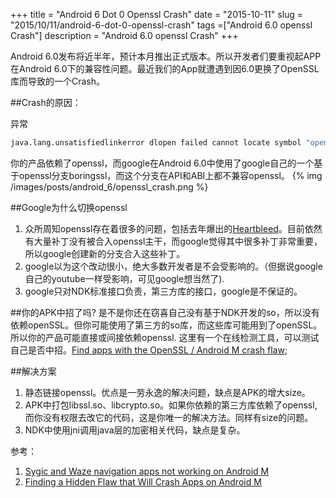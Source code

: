 +++
title = "Android 6 Dot 0 Openssl Crash"
date = "2015-10-11"
slug = "2015/10/11/android-6-dot-0-openssl-crash"
tags =["Android 6.0 openssl Crash"]
description = "Android 6.0 openssl Crash"
+++

Android 6.0发布将近半年，预计本月推出正式版本。所以开发者们要重视起APP在Android 6.0下的兼容性问题。最近我们的App就遭遇到因6.0更换了OpenSSL库而导致的一个Crash。

##Crash的原因：

异常

```bash
java.lang.unsatisfiedlinkerror dlopen failed cannot locate symbol "openssl_add_all_algorithms_noconf"
```

你的产品依赖了openssl，而google在Android 6.0中使用了google自己的一个基于openssl分支boringssl，而这个分支在API和ABI上都不兼容openssl。
{% img  /images/posts/android_6/openssl_crash.png %}


##Google为什么切换openssl
1. 众所周知openssl存在着很多的问题，包括去年爆出的[Heartbleed][2]。目前依然有大量补丁没有被合入openssl主干，而google觉得其中很多补丁非常重要，所以google创建新的分支合入这些补丁。
2. google以为这个改动很小，绝大多数开发者是不会受影响的。（但据说google自己的youtube一样受影响，可见google想当然了).
3. google只对NDK标准接口负责，第三方库的接口，google是不保证的。

##你的APK中招了吗?
是不是你还在窃喜自己没有基于NDK开发的so，所以没有依赖openSSL。但你可能使用了第三方的so库，而这些库可能用到了openSSL。所以你的产品可能直接或间接依赖openssl. 这里有一个在线检测工具，可以测试自己是否中招。[Find apps with the OpenSSL / Android M crash flaw][3];


##解决方案
1. 静态链接openssl。优点是一劳永逸的解决问题，缺点是APK的增大size。
2. APK中打包libssl.so、libcrypto.so。如果你依赖的第三方库依赖了openssl, 而你没有权限去改它的代码，这是你唯一的解决方法。同样有size的问题。
3. NDK中使用jni调用java层的加密相关代码，缺点是复杂。


参考：

1. [Sygic and Waze navigation apps not working on Android M][1]
2. [Finding a Hidden Flaw that Will Crash Apps on Android M][4]

[1]:https://code.google.com/p/android-developer-preview/issues/detail?id=2410
[2]:https://www.us-cert.gov/ncas/alerts/TA14-098A
[3]:https://searchlight.sourcedna.com/search
[4]:https://sourcedna.com/blog/20150806/predicting-app-crashes-on-android-m.html



